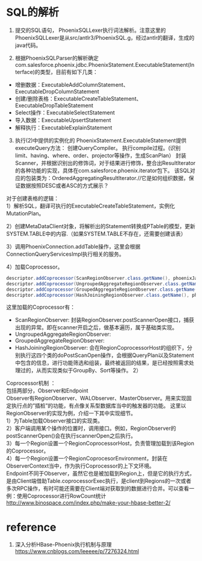 
# SQL的解析

1. 提交的SQL语句， PhoenixSQLLexer执行词法解析。注意这里的PhoenixSQLLexer是从src/antlr3/PhoenixSQL.g，经过antlr的翻译，生成的java代码。  

2. 根据PhoenixSQLParser的解析确定com.salesforce.phoenix.jdbc.PhoenixStatement.ExecutableStatement(Interface)的类型，目前有如下几类：
- 增删数据：ExecutableAddColumnStatement、ExecutableDropColumnStatement
- 创建/删除表格：ExecutableCreateTableStatement、ExecutableDropTableStatement
- Select操作：ExecutableSelectStatement
- 导入数据：ExecutableUpsertStatement
- 解释执行：ExecutableExplainStatement

3. 执行(2)中提供的实例化的 PhoenixStatement.ExecutableStatement提供executeQuery方法：
创建QueryCompiler。
执行compile过程。(识别limit、having、where、order、projector等操作，生成ScanPlan）
封装Scanner，并根据识别出的修饰词，对于结果进行修饰，整合出ResultIterator的各种功能的实现，具体在com.salesforce.phoenix.iterator包下。
该SQL对应的包装类为：OrderedAggregatingResultIterator.//它是如何组织数据，保证数据按照DESC或者ASC的方式展示？


对于创建表格的逻辑：  
1）解析SQL，翻译可执行的ExecutableCreateTableStatement，实例化MutationPlan。

2）创建MetaDataClient对象，将解析出的Statement转换成PTable的模型，更新SYSTEM.TABLE中的内容.（如果SYSTEM.TABLE不存在，还需要创建该表）

3）调用PhoenixConnection.addTable操作，这里会根据ConnectionQueryServicesImpl执行相关的服务。

4）加载Coprocessor。
```java
descriptor.addCoprocessor(ScanRegionObserver.class.getName(), phoenixJarPath, 1, null);
descriptor.addCoprocessor(UngroupedAggregateRegionObserver.class.getName(), phoenixJarPath, 1, null);
descriptor.addCoprocessor(GroupedAggregateRegionObserver.class.getName(), phoenixJarPath, 1, null);
descriptor.addCoprocessor(HashJoiningRegionObserver.class.getName(), phoenixJarPath, 1, null);
```
这里加载的Coprocessor有：  
- ScanRegionObserver: 封装RegionObserver.postScannerOpen接口，捕获出现的异常。即在scanner开启之后，做基本遍历，属于基础类实现。  
- UngroupedAggregateRegionObserver:
- GroupedAggregateRegionObserver:
- HashJoiningRegionObserver:
会在RegionCoprocessorHost的组织下，分别执行这四个类的doPostScanOpen操作，会根据QueryPlan以及Statement中包含的信息，进行功能筛选和组装，最终被返回的结果，是已经按照需求处理过的，从而实现类似于GroupBy、Sort等操作。
2）

Coprocessor机制 ：  
包括两部分，Observer和Endpoint  
Observer有RegionObserver、WALObserver、MasterObserver。用来实现固定执行点的”插桩”的功能，有点像关系型数据库当中的触发器的功能。
这里以RegionObserver的实现为例，介绍一下其中实现细节。  
1）为Table加载Observer接口的实现类。  
2）客户端调用某个操作的位置时，调用接口。例如，RegionObserver的postScannerOpen()会在执行scannerOpen之后执行。  
3）每一个Region设置一个RegionCoprocessorHost，负责管理加载到该Region的Coprocessor。  
4）每一个Region设置一个RegionCoprocesorEnvironment，封装在ObserverContext当中，作为执行Coprocessor的上下文环境。  
Endpoint不同于Observer，虽然它也是被加载到Region上，但是它的执行方式，是由Client端借助Table.coprocessorExec执行，是client到Regions的一次或者多次RPC操作，有时可能还需要在Client端对获取到的数据进行合并。可以查看一例：使用Coprocessor进行RowCount统计 http://www.binospace.com/index.php/make-your-hbase-better-2/  


# reference
1. 深入分析HBase-Phoenix执行机制与原理 https://www.cnblogs.com/leeeee/p/7276324.html